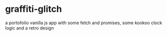 # graffiti-glitch
a portofolio vanilla js app with some fetch and promises, some kookoo clock logic and a retro design 
